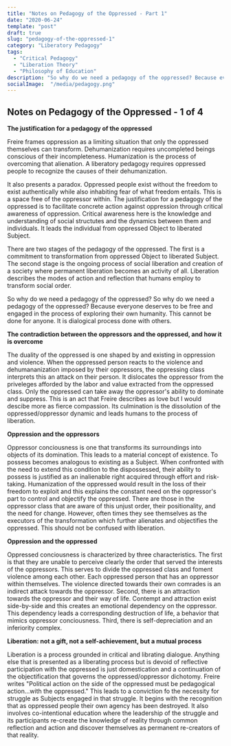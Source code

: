 ```yaml
---
title: "Notes on Pedagogy of the Oppressed - Part 1"
date: "2020-06-24"
template: "post"
draft: true
slug: "pedagogy-of-the-oppressed-1"
category: "Liberatory Pedagogy"
tags:
  - "Critical Pedagogy"
  - "Liberation Theory" 
  - "Philosophy of Education"
description: "So why do we need a pedagogy of the oppressed? Because everyone deserves to be free and engaged in the process of exploring their own humanity"
socialImage:  "/media/pedagogy.png"
---
```


## Notes on Pedagogy of the Oppressed -  1 of 4 

**The justification for a pedagogy of the oppressed**

Freire frames oppression as a limiting situation that only the oppressed themselves can transform. Dehumanization requires uncompleted beings conscious of their incompleteness. Humanization is the process of overcoming that alienation. A liberatory pedagogy requires oppressed people to recognize the causes of their dehumanization. 

It also presents a paradox. Oppressed people exist without the freedom to exist authentically while also inhabiting fear of what freedom entails. This is a space free of the oppressor within. The justification for a pedagogy of the oppressed is to facilitate concrete action against oppression through critical awareness of oppression. Critical awareness here is the knowledge and understanding of social structutes and the dynamics between them and individuals. It leads the individual from oppressed Object to liberated Subject.

There are two stages of the pedagogy of the oppressed. The first is a commitment to transformation from oppressed Object to liberated Subject. The second stage is the ongoing process of social liberation and creation of a society where permanent liberation becomes an activity of all. Liberation describes the modes of action and reflection that humans employ to transform social order.

So why do we need a pedagogy of the oppressed? So why do we need a pedagogy of the oppressed? Because everyone deserves to be free and engaged in the process of exploring their own humanity. This cannot be done for anyone. It is dialogical process done with others.

**The contradiction between the oppressors and the oppressed, and how it is overcome**

The duality of the oppressed is one shaped by and existing in oppression and violence. When the oppressed person reacts to the violence and dehumananization imposed by their oppressors, the oppressing class interprets this an attack on their person. It dislocates the oppressor from the priveleges afforded by the labor and value extracted from the oppressed class. Only the oppressed can take away the oppressor's ability to dominate and suppress. This is an act that Freire describes as love but I would descibe more as fierce compassion. Its culmination is the dissolution of the oppressed/oppressor dynamic and leads humans to the process of liberation. 

**Oppression and the oppressors** 

Oppressor conciousness is one that transforms its surroundings into objects of its domination. This leads to a material concept of existence. To possess becomes analogous to existing as a Subject. When confronted with the need to extend this condition to the dispossessed, their ability to possess is justified as an inalienable right acquired through effort and risk-taking. Humanization of the oppressed would result in the loss of their freedom to exploit and this explains the constant need on the oppressor's part to control and objectify the oppressed. There are those in the oppressor class that are aware of this unjust order, their positionality, and the need for change. However, often times they see themselves as the executors of the transformation which further alienates and objectifies the oppressed. This should not be confused with liberation. 

**Oppression and the oppressed**

Oppressed conciousness is characterized by three characteristics. The first is that they are unable to perceive clearly the order that served the interests of the oppressors. This serves to divide the oppressed class and foment violence among each other. Each oppressed person that has an oppressor within themselves. The violence directed towards their own comrades is an indirect attack towards the oppressor.  Second, there is an attraction towards the oppressor and their way of life. Contempt and attraction exist side-by-side and this creates an emotional dependency on the oppressor. This dependency leads a corresponding destruction of life, a behavior that mimics oppressor conciousness. Third, there is self-depreciation and an inferiority complex. 

**Liberation: not a gift, not a self-achievement, but a mutual process**

Liberation is a process grounded in critical and librating dialogue. Anything else that is presented as a liberating process but is devoid of reflective participation with the oppressed is just domestication and a continuation of the objectification that governs the oppressed/oppressor dichotomy. Freire writes "Political action on the side of the oppressed must be pedagogical action...with the oppressed." This leads to a conviction fo the necessity for struggle as Subjects engaged in that struggle. It begins with the recognition that as oppressed people their own agency has been destroyed. It also involves co-intentional education where the leadership of the struggle and its participants re-create the knowledge of reality through common reflection and action and discover themselves as permanent re-creators of that reality. 
